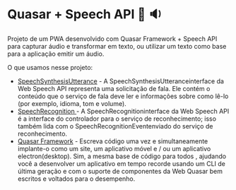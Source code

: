 # Quasar + Speech API 🎤 🔉 

Projeto de um PWA desenvolvido com Quasar Framework + Speech API para capturar áudio e transformar em texto, ou utilizar um texto como base para a aplicação emitir um áudio.

O que usamos nesse projeto:
* [SpeechSynthesisUtterance](https://developer.mozilla.org/pt-BR/docs/Web/API/SpeechSynthesisUtterance) - A SpeechSynthesisUtteranceinterface da Web Speech API representa uma solicitação de fala. Ele contém o conteúdo que o serviço de fala deve ler e informações sobre como lê-lo (por exemplo, idioma, tom e volume).
* [SpeechRecognition ](https://developer.mozilla.org/pt-BR/docs/Web/API/SpeechRecognition) - A SpeechRecognitioninterface da Web Speech API é a interface do controlador para o serviço de reconhecimento; isso também lida com o SpeechRecognitionEventenviado do serviço de reconhecimento.
* [Quasar Framework](https://quasar.dev/) - Escreva código uma vez e simultaneamente implante-o como um site, um aplicativo móvel e / ou um aplicativo electron(desktop). Sim, a mesma base de código para todos , ajudando você a desenvolver um aplicativo em tempo recorde usando um CLI de última geração e com o suporte de componentes da Web Quasar bem escritos e voltados para o desempenho.
